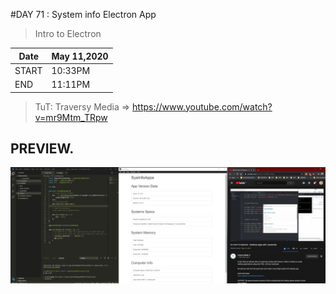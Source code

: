 #DAY 71 : System info Electron App

> Intro to Electron

| Date | May 11,2020 |
| ------ | ------ |
| START | 10:33PM |
| END | 11:11PM |

> TuT: Traversy Media => https://www.youtube.com/watch?v=mr9Mtm_TRpw
## PREVIEW.
![Preview](Untitled.jpg)


